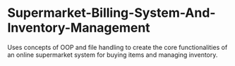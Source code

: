 # Supermarket-Billing-System-And-Inventory-Management
Uses concepts of OOP and file handling to create the core functionalities of an online supermarket system for buying items and managing inventory.
